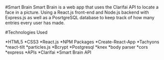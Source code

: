 #Smart Brain
Smart Brain is a web app that uses the Clarifai API to locate a face in a picture. Using a React.js front-end and Node.js backend with Express.js as well as a PosrtgreSQL database to keep track of how many entries every user has made.



#Technologies Used

*HTML5
*CSS3
*React.js
*NPM Packages
*Create-React-App
*Tachyons
*react-tilt
*particles.js
*Bcrypt
*Postgresql
*knex
*body parser
*cors
*express
*APIs
*Clarifai
*Smart Brain API
